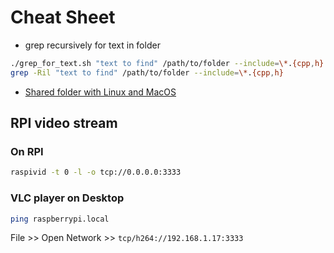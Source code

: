 # Cheat Sheet

- grep recursively for text in folder
```bash
./grep_for_text.sh "text to find" /path/to/folder --include=\*.{cpp,h}
grep -Ril "text to find" /path/to/folder --include=\*.{cpp,h}
```

- [Shared folder with Linux and MacOS](./LinuxMacSharing.md)

## RPI video stream
### On RPI

```bash
raspivid -t 0 -l -o tcp://0.0.0.0:3333
```

### VLC player on Desktop

```bash
ping raspberrypi.local
```

File >> Open Network >> `tcp/h264://192.168.1.17:3333`
